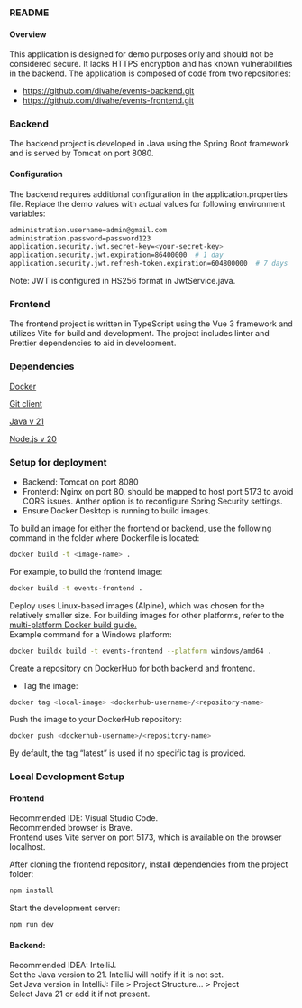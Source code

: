 
### README
#### Overview
This application is designed for demo purposes only and should not be considered secure. It lacks HTTPS encryption and has known vulnerabilities in the backend. The application is composed of code from two repositories:

- https://github.com/divahe/events-backend.git
- https://github.com/divahe/events-frontend.git

### Backend
The backend project is developed in Java using the Spring Boot framework and is served by Tomcat on port 8080.

#### Configuration
The backend requires additional configuration in the application.properties file. Replace the demo values with actual values for following environment variables:

```sh
administration.username=admin@gmail.com
administration.password=password123
application.security.jwt.secret-key=<your-secret-key>
application.security.jwt.expiration=86400000  # 1 day
application.security.jwt.refresh-token.expiration=604800000  # 7 days
```

Note: JWT is configured in HS256 format in JwtService.java.

### Frontend
The frontend project is written in TypeScript using the Vue 3 framework and utilizes Vite for build and development. The project includes linter and Prettier dependencies to aid in development.

### Dependencies

[ Docker ](https://docs.docker.com/get-started/get-docker/)

[ Git client ](https://git-scm.com/downloads)

[ Java v 21 ](https://www.oracle.com/java/technologies/downloads/#java21)

[ Node.js v 20 ](https://nodejs.org/en/download/package-manager)

### Setup for deployment

- Backend: Tomcat on port 8080
- Frontend: Nginx on port 80, should be mapped to host port 5173 to avoid CORS issues. Anther option is to reconfigure Spring Security settings.
- Ensure Docker Desktop is running to build images.

To build an image for either the frontend or backend, use the following command in the folder where Dockerfile is located:


```sh
docker build -t <image-name> .
```
For example, to build the frontend image:

```sh
docker build -t events-frontend .
```
Deploy uses Linux-based images (Alpine), which was chosen for the relatively smaller size. For building images for other platforms, refer to the <br>
[ multi-platform Docker build guide. ](https://docs.docker.com/build/building/multi-platform/) <br>
Example command for a Windows platform:

```sh
docker buildx build -t events-frontend --platform windows/amd64 .
```

Create a repository on DockerHub for both backend and frontend.
- Tag the image:
```sh
docker tag <local-image> <dockerhub-username>/<repository-name>
```
Push the image to your DockerHub repository:
```sh
docker push <dockerhub-username>/<repository-name>
```
By default, the tag “latest” is used if no specific tag is provided.

### Local Development Setup
#### Frontend
Recommended IDE: Visual Studio Code.<br>
Recommended browser is Brave.<br>
Frontend uses Vite server on port 5173, which is available on the browser localhost.<br>

After cloning the frontend repository, install dependencies from the project folder:
```sh
npm install
```
Start the development server:
```sh
npm run dev
```
#### Backend:
Recommended IDEA: IntelliJ.<br>
Set the Java version to 21. IntelliJ will notify if it is not set.<br>
Set Java version in IntelliJ: File > Project Structure... > Project<br>
Select Java 21 or add it if not present.<br>

